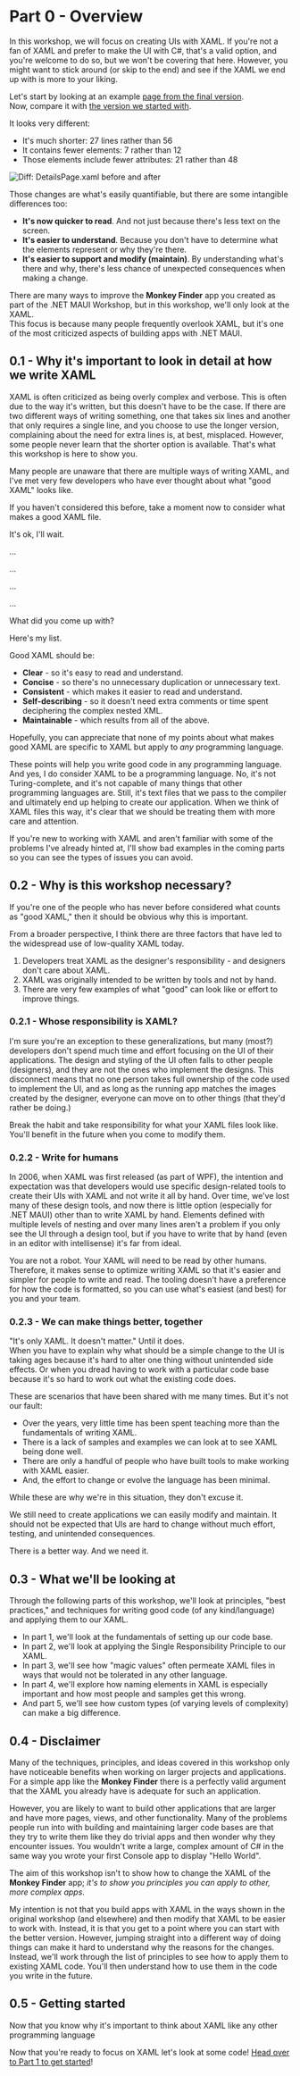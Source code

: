 # Part 0 - Overview

In this workshop, we will focus on creating UIs with XAML. If you're not a fan of XAML and prefer to make the UI with C#, that's a valid option, and you're welcome to do so, but we won't be covering that here.  However, you might want to stick around (or skip to the end) and see if the XAML we end up with is more to your liking.

Let's start by looking at an example [page from the final version](https://github.com/mrlacey/dotnet-maui-workshop-xaml/blob/main/Part%205%20-%20Custom%20Types/Finish/MonkeyFinder/View/DetailsPage.xaml).  
Now, compare it with [the version we started with](https://github.com/mrlacey/dotnet-maui-workshop-xaml/blob/main/Part%201%20-%20Fundamentals/Start/MonkeyFinder/View/DetailsPage.xaml).

It looks very different:

- It's much shorter: 27 lines rather than 56
- It contains fewer elements: 7 rather than 12
- Those elements include fewer attributes: 21 rather than 48

![Diff: DetailsPage.xaml before and after](../Art/diff-detailspage-xaml.png)

Those changes are what's easily quantifiable, but there are some intangible differences too:

- **It's now quicker to read**. And not just because there's less text on the screen.
- **It's easier to understand**. Because you don't have to determine what the elements represent or why they're there.
- **It's easier to support and modify (maintain)**. By understanding what's there and why, there's less chance of unexpected consequences when making a change.

There are many ways to improve the **Monkey Finder** app you created as part of the .NET MAUI Workshop, but in this workshop, we'll only look at the XAML.  
This focus is because many people frequently overlook XAML, but it's one of the most criticized aspects of building apps with .NET MAUI.

## 0.1 - Why it's important to look in detail at how we write XAML

XAML is often criticized as being overly complex and verbose. This is often due to the way it's written, but this doesn't have to be the case. If there are two different ways of writing something, one that takes six lines and another that only requires a single line, and you choose to use the longer version, complaining about the need for extra lines is, at best, misplaced. However, some people never learn that the shorter option is available. That's what this workshop is here to show you.

Many people are unaware that there are multiple ways of writing XAML, and I've met very few developers who have ever thought about what "good XAML" looks like.

If you haven't considered this before, take a moment now to consider what makes a good XAML file.

It's ok, I'll wait.

...

...

...

...

What did you come up with?

Here's my list.

Good XAML should be:

- **Clear** - so it's easy to read and understand.
- **Concise** - so there's no unnecessary duplication or unnecessary text.
- **Consistent** - which makes it easier to read and understand.
- **Self-describing** - so it doesn't need extra comments or time spent deciphering the complex nested XML.
- **Maintainable** - which results from all of the above.

Hopefully, you can appreciate that none of my points about what makes good XAML are specific to XAML but apply to _any_ programming language.

These points will help you write good code in any programming language. And yes, I do consider XAML to be a programming language. No, it's not Turing-complete, and it's not capable of many things that other programming languages are. Still, it's text files that we pass to the compiler and ultimately end up helping to create our application. When we think of XAML files this way, it's clear that we should be treating them with more care and attention.

If you're new to working with XAML and aren't familiar with some of the problems I've already hinted at, I'll show bad examples in the coming parts so you can see the types of issues you can avoid.

## 0.2 - Why is this workshop necessary?

If you're one of the people who has never before considered what counts as "good XAML," then it should be obvious why this is important.

From a broader perspective, I think there are three factors that have led to the widespread use of low-quality XAML today.

1. Developers treat XAML as the designer's responsibility - and designers don't care about XAML.
2. XAML was originally intended to be written by tools and not by hand.
3. There are very few examples of what "good" can look like or effort to improve things.

### 0.2.1 - Whose responsibility is XAML?

I'm sure you're an exception to these generalizations, but many (most?) developers don't spend much time and effort focusing on the UI of their applications. The design and styling of the UI often falls to other people (designers), and they are not the ones who implement the designs. This disconnect means that no one person takes full ownership of the code used to implement the UI, and as long as the running app matches the images created by the designer, everyone can move on to other things (that they'd rather be doing.)

Break the habit and take responsibility for what your XAML files look like. You'll benefit in the future when you come to modify them.

### 0.2.2 - Write for humans

In 2006, when XAML was first released (as part of WPF), the intention and expectation was that developers would use specific design-related tools to create their UIs with XAML and not write it all by hand. Over time, we've lost many of these design tools, and now there is little option (especially for .NET MAUI) other than to write XAML by hand. Elements defined with multiple levels of nesting and over many lines aren't a problem if you only see the UI through a design tool, but if you have to write that by hand (even in an editor with intellisense) it's far from ideal.

You are not a robot. Your XAML will need to be read by other humans. Therefore, it makes sense to optimize writing XAML so that it's easier and simpler for people to write and read. The tooling doesn't have a preference for how the code is formatted, so you can use what's easiest (and best) for you and your team.

### 0.2.3 - We can make things better, together

"It's only XAML. It doesn't matter." Until it does.  
When you have to explain why what should be a simple change to the UI is taking ages because it's hard to alter one thing without unintended side effects. Or when you dread having to work with a particular code base because it's so hard to work out what the existing code does.

These are scenarios that have been shared with me many times. But it's not our fault:

- Over the years, very little time has been spent teaching more than the fundamentals of writing XAML.
- There is a lack of samples and examples we can look at to see XAML being done well.
- There are only a handful of people who have built tools to make working with XAML easier.
- And, the effort to change or evolve the language has been minimal.

While these are why we're in this situation, they don't excuse it.

We still need to create applications we can easily modify and maintain. It should not be expected that UIs are hard to change without much effort, testing, and unintended consequences.

There is a better way. And we need it.

## 0.3 - What we'll be looking at

Through the following parts of this workshop, we'll look at principles, "best practices," and techniques for writing good code (of any kind/language) and applying them to our XAML.

- In part 1, we'll look at the fundamentals of setting up our code base.
- In part 2, we'll look at applying the Single Responsibility Principle to our XAML.
- In part 3, we'll see how "magic values" often permeate XAML files in ways that would not be tolerated in any other language.
- In part 4, we'll explore how naming elements in XAML is especially important and how most people and samples get this wrong.
- And part 5, we'll see how custom types (of varying levels of complexity) can make a big difference.

## 0.4 - Disclaimer

Many of the techniques, principles, and ideas covered in this workshop only have noticeable benefits when working on larger projects and applications. For a simple app like the **Monkey Finder** there is a perfectly valid argument that the XAML you already have is adequate for such an application.

However, you are likely to want to build other applications that are larger and have more pages, views, and other functionality. Many of the problems people run into with building and maintaining larger code bases are that they try to write them like they do trivial apps and then wonder why they encounter issues. You wouldn't write a large, complex amount of C# in the same way you wrote your first Console app to display "Hello World".

The aim of this workshop isn't to show how to change the XAML of the **Monkey Finder** app; _it's to show you principles you can apply to other, more complex apps_.

My intention is not that you build apps with XAML in the ways shown in the original workshop (and elsewhere) and then modify that XAML to be easier to work with. Instead, it is that you get to a point where you can start with the better version. However, jumping straight into a different way of doing things can make it hard to understand why the reasons for the changes. Instead, we'll work through the list of principles to see how to apply them to existing XAML code. You'll then understand how to use them in the code you write in the future.

## 0.5 - Getting started

Now that you know why it's important to think about XAML like any other programming language

Now that you're ready to focus on XAML let's look at some code! [Head over to Part 1 to get started](../Part%201%20-%20Fundamentals/README.md)!
